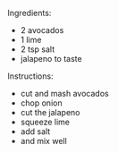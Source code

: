 Ingredients:
- 2 avocados
- 1 lime
- 2 tsp salt
- jalapeno to taste

Instructions:
- cut and mash avocados
- chop onion
- cut the jalapeno
- squeeze lime
- add salt
- and mix well
